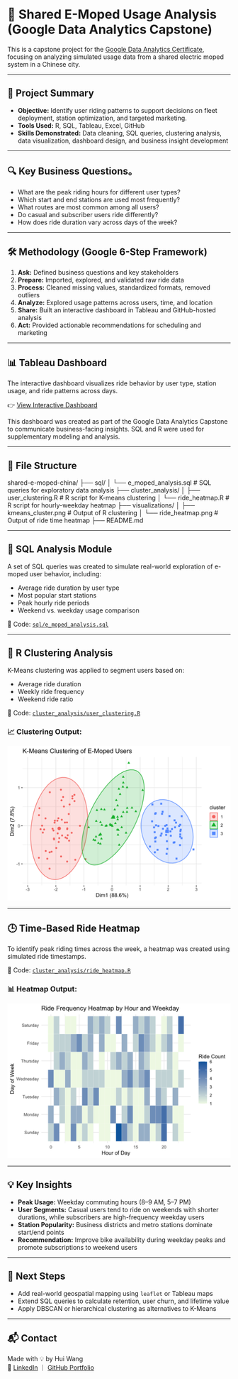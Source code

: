 # 🛵 Shared E-Moped Usage Analysis (Google Data Analytics Capstone)

This is a capstone project for the [Google Data Analytics Certificate](https://www.coursera.org/professional-certificates/google-data-analytics), focusing on analyzing simulated usage data from a shared electric moped system in a Chinese city.

---

## 📌 Project Summary

- **Objective:** Identify user riding patterns to support decisions on fleet deployment, station optimization, and targeted marketing.
- **Tools Used:** R, SQL, Tableau, Excel, GitHub
- **Skills Demonstrated:** Data cleaning, SQL queries, clustering analysis, data visualization, dashboard design, and business insight development

---

## 🔍 Key Business Questions。 

- What are the peak riding hours for different user types?
- Which start and end stations are used most frequently?
- What routes are most common among all users?
- Do casual and subscriber users ride differently?
- How does ride duration vary across days of the week?

---

## 🛠️ Methodology (Google 6-Step Framework)

1. **Ask:** Defined business questions and key stakeholders
2. **Prepare:** Imported, explored, and validated raw ride data
3. **Process:** Cleaned missing values, standardized formats, removed outliers
4. **Analyze:** Explored usage patterns across users, time, and location
5. **Share:** Built an interactive dashboard in Tableau and GitHub-hosted analysis
6. **Act:** Provided actionable recommendations for scheduling and marketing

---

## 📊 Tableau Dashboard

The interactive dashboard visualizes ride behavior by user type, station usage, and ride patterns across days.

👉 [View Interactive Dashboard](https://public.tableau.com/app/profile/hui.wang3308/viz/E-MopedUsageAnalysisCapstoneforGoogleDataAnalytics/SharedE-MopedUsageDashboard)

This dashboard was created as part of the Google Data Analytics Capstone to communicate business-facing insights. SQL and R were used for supplementary modeling and analysis.

---

## 📂 File Structure

shared-e-moped-china/
├── sql/
│ └── e_moped_analysis.sql # SQL queries for exploratory data analysis
├── cluster_analysis/
│ ├── user_clustering.R # R script for K-means clustering
│ └── ride_heatmap.R # R script for hourly-weekday heatmap
├── visualizations/
│ ├── kmeans_cluster.png # Output of R clustering
│ └── ride_heatmap.png # Output of ride time heatmap
├── README.md


---

## 🧠 SQL Analysis Module

A set of SQL queries was created to simulate real-world exploration of e-moped user behavior, including:

- Average ride duration by user type
- Most popular start stations
- Peak hourly ride periods
- Weekend vs. weekday usage comparison

📄 Code: [`sql/e_moped_analysis.sql`](./sql/e_moped_analysis.sql)

---

## 🔬 R Clustering Analysis

K-Means clustering was applied to segment users based on:

- Average ride duration  
- Weekly ride frequency  
- Weekend ride ratio  

📄 Code: [`cluster_analysis/user_clustering.R`](./cluster_analysis/user_clustering.R)

### 📈 Clustering Output:

![K-Means Cluster](./visualizations/kmeans_cluster.png)

---

## 🕒 Time-Based Ride Heatmap

To identify peak riding times across the week, a heatmap was created using simulated ride timestamps.

📄 Code: [`cluster_analysis/ride_heatmap.R`](./cluster_analysis/ride_heatmap.R)

### 📊 Heatmap Output:

![Ride Heatmap](./visualizations/ride_heatmap.png)

---

## 💡 Key Insights

- **Peak Usage:** Weekday commuting hours (8–9 AM, 5–7 PM)
- **User Segments:** Casual users tend to ride on weekends with shorter durations, while subscribers are high-frequency weekday users
- **Station Popularity:** Business districts and metro stations dominate start/end points
- **Recommendation:** Improve bike availability during weekday peaks and promote subscriptions to weekend users

---

## 🧭 Next Steps

- Add real-world geospatial mapping using `leaflet` or Tableau maps
- Extend SQL queries to calculate retention, user churn, and lifetime value
- Apply DBSCAN or hierarchical clustering as alternatives to K-Means

---

## 📬 Contact

Made with 💡 by Hui Wang  
🔗 [LinkedIn](https://www.linkedin.com/in/hazelnuthui) ｜ [GitHub Portfolio](https://github.com/HazelnutHui)
